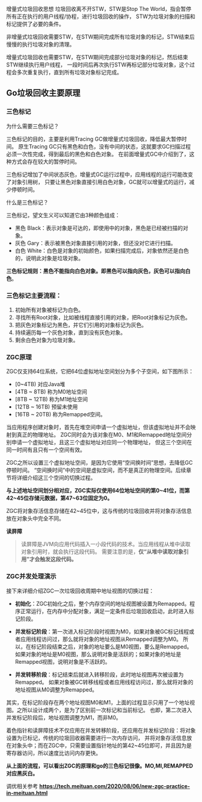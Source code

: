
增量式垃圾回收思想
垃圾回收离不开STW，STW是Stop The World，指会暂停所有正在执行的用户线程/协程，进行垃圾回收的操作，
STW为垃圾对象的扫描和标记提供了必要的条件。

非增量式垃圾回收需要STW，在STW期间完成所有垃圾对象的标记，STW结束后慢慢的执行垃圾对象的清理。

增量式垃圾回收也需要STW，在STW期间完成部分垃圾对象的标记，然后结束STW继续执行用户线程，
一段时间后再次执行STW再标记部分垃圾对象，这个过程会多次重复执行，直到所有垃圾对象标记完成。


## Go垃圾回收主要原理
### 三色标记
为什么需要三色标记？

三色标记的目的，主要是利用Tracing GC做增量式垃圾回收，降低最大暂停时间。
原生Tracing GC只有黑色和白色，没有中间的状态，这就要求GC扫描过程必须一次性完成，得到最后的黑色和白色对象。
在前面增量式GC中介绍到了，这种方式会存在较大的暂停时间。

三色标记增加了中间状态灰色，增量式GC运行过程中，应用线程的运行可能改变了对象引用树，
只要让黑色对象直接引用白色对象，GC就可以增量式的运行，减少停顿时间。

什么是三色标记？

三色标记，望文生义可以知道它由3种颜色组成：

- 黑色 Black：表示对象是可达的，即使用中的对象，黑色是已经被扫描的对象。
- 灰色 Gary：表示被黑色对象直接引用的对象，但还没对它进行扫描。
- 白色 White：白色是对象的初始颜色，如果扫描完成后，对象依然还是白色的，说明此对象是垃圾对象。

**三色标记规则：黑色不能指向白色对象。即黑色可以指向灰色，灰色可以指向白色**。

### 三色标记主要流程：
1. 初始所有对象被标记为白色。
2. 寻找所有Root对象，比如被线程直接引用的对象，把Root对象标记为灰色。
3. 把灰色对象标记为黑色，并它们引用的对象标记为灰色。
4. 持续遍历每一个灰色对象，直到没有灰色对象。
5. 剩余白色对象为垃圾对象。


### ZGC原理
ZGC仅支持64位系统，它把64位虚拟地址空间划分为多个子空间，如下图所示：

- [0~4TB) 对应Java堆
- [4TB ~ 8TB) 称为M0地址空间
- [8TB ~ 12TB) 称为M1地址空间
- [12TB ~ 16TB) 预留未使用
- [16TB ~ 20TB) 称为Remapped空间。

当应用程序创建对象时，首先在堆空间申请一个虚拟地址，但该虚拟地址并不会映射到真正的物理地址。
ZGC同时会为该对象在M0、M1和Remapped地址空间分别申请一个虚拟地址，且这三个虚拟地址对应同一个物理地址，
但这三个空间在同一时间有且只有一个空间有效。

ZGC之所以设置三个虚拟地址空间，是因为它使用“空间换时间”思想，去降低GC停顿时间。
“空间换时间”中的空间是虚拟空间，而不是真正的物理空间。后续章节将详细介绍这三个空间的切换过程。

**与上述地址空间划分相对应，ZGC实际仅使用64位地址空间的第0~41位，而第42~45位存储元数据，第47~63位固定为0。**

ZGC将对象存活信息存储在42~45位中，这与传统的垃圾回收并将对象存活信息放在对象头中完全不同。

**读屏障**
> 读屏障是JVM向应用代码插入一小段代码的技术。当应用线程从堆中读取对象引用时，就会执行这段代码。
> 需要注意的是，**仅“从堆中读取对象引用”才会触发这段代码。**

### ZGC并发处理演示
接下来详细介绍ZGC一次垃圾回收周期中地址视图的切换过程：

- **初始化**：ZGC初始化之后，整个内存空间的地址视图被设置为Remapped。程序正常运行，在内存中分配对象，满足一定条件后垃圾回收启动，此时进入标记阶段。

- **并发标记阶段**：第一次进入标记阶段时视图为M0，如果对象被GC标记线程或者应用线程访问过，那么就将对象的地址视图从Remapped调整为M0。
    所以，在标记阶段结束之后，对象的地址要么是M0视图，要么是Remapped。
    如果对象的地址是M0视图，那么说明对象是活跃的；如果对象的地址是Remapped视图，说明对象是不活跃的。
    
- **并发转移阶段**：标记结束后就进入转移阶段，此时地址视图再次被设置为Remapped。
    如果对象被GC转移线程或者应用线程访问过，那么就将对象的地址视图从M0调整为Remapped。

其实，在标记阶段存在两个地址视图M0和M1，上面的过程显示只用了一个地址视图。之所以设计成两个，是为了区别前一次标记和当前标记。
也即，第二次进入并发标记阶段后，地址视图调整为M1，而非M0。

着色指针和读屏障技术不仅应用在并发转移阶段，还应用在并发标记阶段：将对象设置为已标记，传统的垃圾回收器需要进行一次内存访问，
并将对象存活信息放在对象头中；而在ZGC中，只需要设置指针地址的第42~45位即可，并且因为是寄存器访问，所以速度比访问内存更快。

**从上面的流程，可以看出ZGC的原理和go的三色标记很像。MO,MI,REMAPPED 对应黑灰白。**

调优相关参考 **https://tech.meituan.com/2020/08/06/new-zgc-practice-in-meituan.html**